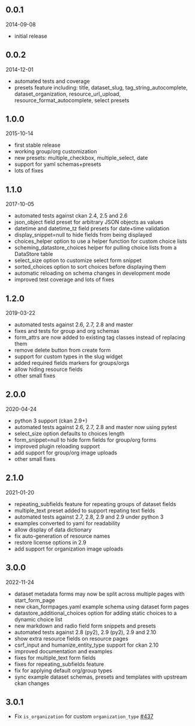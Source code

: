 ## 0.0.1

2014-09-08

* initial release


## 0.0.2

2014-12-01

* automated tests and coverage
* presets feature including: title, dataset_slug, tag_string_autocomplete,
  dataset_organization, resource_url_upload, resource_format_autocomplete,
  select presets


## 1.0.0

2015-10-14

* first stable release
* working group/org customization
* new presets: multiple_checkbox, multiple_select, date
* support for yaml schemas+presets
* lots of fixes


## 1.1.0

2017-10-05

* automated tests against ckan 2.4, 2.5 and 2.6
* json_object field preset for arbitrary JSON objects as values
* datetime and datetime_tz field presets for date+time validation
* display_snippet=null to hide fields from being displayed
* choices_helper option to use a helper function for custom choice lists
* scheming_datastore_choices helper for pulling choice lists from a
  DataStore table
* select_size option to customize select form snippet
* sorted_choices option to sort choices before displaying them
* automatic reloading on schema changes in development mode
* improved test coverage and lots of fixes


## 1.2.0

2019-03-22

* automated tests against 2.6, 2.7, 2.8 and master
* fixes and tests for group and org schemas
* form_attrs are now added to existing tag classes instead of replacing them
* remove delete button from create form
* support for custom types in the slug widget
* added required fields markers for groups/orgs
* allow hiding resource fields
* other small fixes


## 2.0.0

2020-04-24

* python 3 support (ckan 2.9+)
* automated tests against 2.6, 2.7, 2.8 and master now using pytest
* select_size option defaults to choices length
* form_snippet=null to hide form fields for group/org forms
* improved plugin reloading support
* add support for group/org image uploads
* other small fixes


## 2.1.0

2021-01-20

* repeating_subfields feature for repeating groups of dataset fields
* multiple_text preset added to support repating text fields
* automated tests against 2.7, 2.8, 2.9 and 2.9 under python 3
* examples converted to yaml for readability
* allow display of data dictionary
* fix auto-generation of resource names
* restore license options in 2.9
* add support for organization image uploads


## 3.0.0

2022-11-24

* dataset metadata forms may now be split across multiple pages with
  start_form_page
* new ckan_formpages.yaml example schema using dataset form pages
* datastore_additional_choices option for adding static choices
  to a dynamic choice list
* new markdown and radio field form snippets and presets
* automated tests against 2.8 (py2), 2.9 (py2), 2.9 and 2.10
* show extra resource fields on resource pages
* csrf_input and humanize_entity_type support for ckan 2.10
* improved documentation and examples
* fixes for multiple_text form fields
* fixes for repeating_subfields feature
* fix for applying default org/group types
* sync example dataset schemas, presets and templates with upstream ckan
  changes

## 3.0.1

* Fix `is_organization` for custom `organization_type` [#437](https://github.com/ckan/ckanext-scheming/pull/437)
